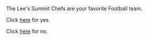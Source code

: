 The Lee's Summit Chefs are your favorite Football team.

Click [here](../dance/dance.md) for yes

Click [here](../new-york/new-york.md) for no.
